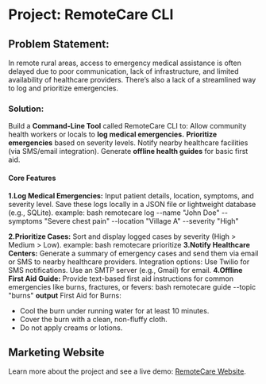 # Project: RemoteCare CLI
## Problem Statement:
In remote rural areas, access to emergency medical assistance is often delayed due to poor communication, lack of infrastructure, and limited availability of healthcare providers. There’s also a lack of a streamlined way to log and prioritize emergencies.
### Solution:
Build a **Command-Line Tool** called RemoteCare CLI to:
Allow community health workers or locals to **log medical emergencies.**
**Prioritize emergencies** based on severity levels.
Notify nearby healthcare facilities (via SMS/email integration).
Generate **offline health guides** for basic first aid.
#### Core Features
**1.Log Medical Emergencies:**
Input patient details, location, symptoms, and severity level.
Save these logs locally in a JSON file or lightweight database (e.g., SQLite).
example: bash remotecare log --name "John Doe" --symptoms "Severe chest pain" --location "Village A" --severity "High"

**2.Prioritize Cases:**
Sort and display logged cases by severity (High > Medium > Low). 
example: bash remotecare prioritize
**3.Notify Healthcare Centers:**
Generate a summary of emergency cases and send them via email or SMS to nearby healthcare providers.
Integration options:
Use Twilio for SMS notifications.
Use an SMTP server (e.g., Gmail) for email.
**4.Offline First Aid Guide:**
Provide text-based first aid instructions for common emergencies like burns, fractures, or fevers:
bash remotecare guide --topic "burns"
**output**
First Aid for Burns:
- Cool the burn under running water for at least 10 minutes.
- Cover the burn with a clean, non-fluffy cloth.
- Do not apply creams or lotions.



## Marketing Website
Learn more about the project and see a live demo:
[RemoteCare Website](https://Tabs208.github.io/remotecare-website/).

